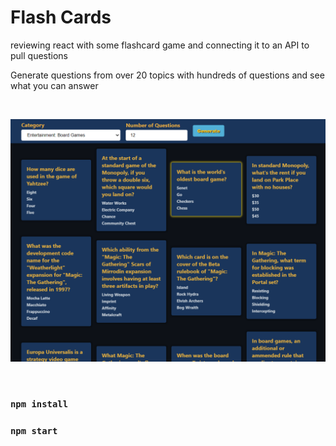 # Flash Cards
reviewing react with some flashcard game and connecting it to an API to pull questions

Generate questions from over 20 topics with hundreds of questions and see what you can answer

<br>

![flash card example](./public/images/Capture.PNG)

<br>

### `npm install`
### `npm start`
